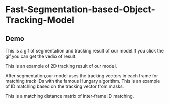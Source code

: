 # Fast-Segmentation-based-Object-Tracking-Model

Demo
------
This is a gif of segmentation and tracking result of our model.If you click the gif,you can get the vedio of result.

This is an example of 2D tracking result of our model.

After segmentation,our model uses the tracking vectors in each frame for matching track IDs with the famous
Hungary algorithm. This is an example of ID matching based on the tracking vector from masks. 

This is a matching distance matrix of inter-frame ID matching.
